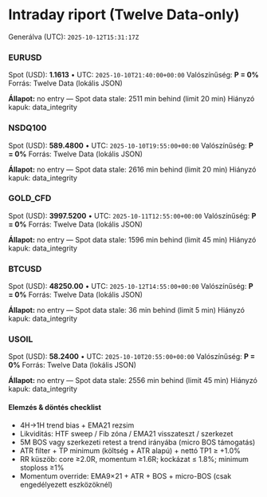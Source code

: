 # Intraday riport (Twelve Data-only)

Generálva (UTC): `2025-10-12T15:31:17Z`

### EURUSD

Spot (USD): **1.1613** • UTC: `2025-10-10T21:40:00+00:00`
Valószínűség: **P = 0%**
Forrás: Twelve Data (lokális JSON)

**Állapot:** no entry — Spot data stale: 2511 min behind (limit 20 min)
Hiányzó kapuk: data_integrity

### NSDQ100

Spot (USD): **589.4800** • UTC: `2025-10-10T19:55:00+00:00`
Valószínűség: **P = 0%**
Forrás: Twelve Data (lokális JSON)

**Állapot:** no entry — Spot data stale: 2616 min behind (limit 20 min)
Hiányzó kapuk: data_integrity

### GOLD_CFD

Spot (USD): **3997.5200** • UTC: `2025-10-11T12:55:00+00:00`
Valószínűség: **P = 0%**
Forrás: Twelve Data (lokális JSON)

**Állapot:** no entry — Spot data stale: 1596 min behind (limit 45 min)
Hiányzó kapuk: data_integrity

### BTCUSD

Spot (USD): **48250.00** • UTC: `2025-10-12T14:55:00+00:00`
Valószínűség: **P = 0%**
Forrás: Twelve Data (lokális JSON)

**Állapot:** no entry — Spot data stale: 36 min behind (limit 5 min)
Hiányzó kapuk: data_integrity


### USOIL

Spot (USD): **58.2400** • UTC: `2025-10-10T20:55:00+00:00`
Valószínűség: **P = 0%**
Forrás: Twelve Data (lokális JSON)

**Állapot:** no entry — Spot data stale: 2556 min behind (limit 45 min)
Hiányzó kapuk: data_integrity

#### Elemzés & döntés checklist
- 4H→1H trend bias + EMA21 rezsim
- Likviditás: HTF sweep / Fib zóna / EMA21 visszateszt / szerkezet
- 5M BOS vagy szerkezeti retest a trend irányába (micro BOS támogatás)
- ATR filter + TP minimum (költség + ATR alapú) + nettó TP1 ≥ +1.0%
- RR küszöb: core ≥2.0R, momentum ≥1.6R; kockázat ≤ 1.8%; minimum stoploss ≥1%
- Momentum override: EMA9×21 + ATR + BOS + micro-BOS (csak engedélyezett eszközöknél)
